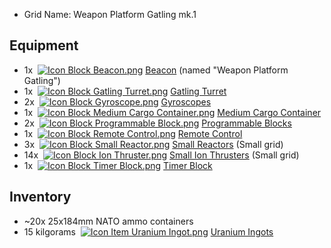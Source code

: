 *   Grid Name: Weapon Platform Gatling mk.1

## Equipment

*   1x  [![Icon Block Beacon.png](https://spaceengineers.wiki.gg/images/thumb/Icon_Block_Beacon.png/21px-Icon_Block_Beacon.png?3a6e97)](https://spaceengineers.wiki.gg/wiki/Beacon "Beacon") [Beacon](https://spaceengineers.wiki.gg/wiki/Beacon "Beacon") (named "Weapon Platform Gatling")
*   1x  [![Icon Block Gatling Turret.png](https://spaceengineers.wiki.gg/images/thumb/Icon_Block_Gatling_Turret.png/21px-Icon_Block_Gatling_Turret.png?d4d145)](https://spaceengineers.wiki.gg/wiki/Gatling_Turret "Gatling Turret") [Gatling Turret](https://spaceengineers.wiki.gg/wiki/Gatling_Turret "Gatling Turret")
*   2x  [![Icon Block Gyroscope.png](https://spaceengineers.wiki.gg/images/thumb/Icon_Block_Gyroscope.png/21px-Icon_Block_Gyroscope.png?c8eb45)](https://spaceengineers.wiki.gg/wiki/Gyroscope "Gyroscope") [Gyroscopes](https://spaceengineers.wiki.gg/wiki/Gyroscope "Gyroscope")
*   1x  [![Icon Block Medium Cargo Container.png](https://spaceengineers.wiki.gg/images/thumb/Icon_Block_Medium_Cargo_Container.png/21px-Icon_Block_Medium_Cargo_Container.png?5e0039)](https://spaceengineers.wiki.gg/wiki/Medium_Cargo_Container "Medium Cargo Container") [Medium Cargo Container](https://spaceengineers.wiki.gg/wiki/Medium_Cargo_Container "Medium Cargo Container")
*   2x  [![Icon Block Programmable Block.png](https://spaceengineers.wiki.gg/images/thumb/Icon_Block_Programmable_Block.png/21px-Icon_Block_Programmable_Block.png?9d067f)](https://spaceengineers.wiki.gg/wiki/Programmable_Block "Programmable Block") [Programmable Blocks](https://spaceengineers.wiki.gg/wiki/Programmable_Block "Programmable Block")
*   1x  [![Icon Block Remote Control.png](https://spaceengineers.wiki.gg/images/thumb/Icon_Block_Remote_Control.png/21px-Icon_Block_Remote_Control.png?e33c2d)](https://spaceengineers.wiki.gg/wiki/Remote_Control "Remote Control") [Remote Control](https://spaceengineers.wiki.gg/wiki/Remote_Control "Remote Control")
*   3x  [![Icon Block Small Reactor.png](https://spaceengineers.wiki.gg/images/thumb/Icon_Block_Small_Reactor.png/21px-Icon_Block_Small_Reactor.png?64124d)](https://spaceengineers.wiki.gg/wiki/Small_Reactor "Small Reactor") [Small Reactors](https://spaceengineers.wiki.gg/wiki/Small_Reactor "Small Reactor") (Small grid)
*   14x  [![Icon Block Ion Thruster.png](https://spaceengineers.wiki.gg/images/thumb/Icon_Block_Ion_Thruster.png/21px-Icon_Block_Ion_Thruster.png?6357bf)](https://spaceengineers.wiki.gg/wiki/Ion_Thruster "Ion Thruster") [Small Ion Thrusters](https://spaceengineers.wiki.gg/wiki/Ion_Thruster "Ion Thruster") (Small grid)
*   1x  [![Icon Block Timer Block.png](https://spaceengineers.wiki.gg/images/thumb/Icon_Block_Timer_Block.png/21px-Icon_Block_Timer_Block.png?307e99)](https://spaceengineers.wiki.gg/wiki/Timer_Block "Timer Block") [Timer Block](https://spaceengineers.wiki.gg/wiki/Timer_Block "Timer Block")

## Inventory

*   ~20x 25x184mm NATO ammo containers
*   15 kilgorams  [![Icon Item Uranium Ingot.png](https://spaceengineers.wiki.gg/images/thumb/Icon_Item_Uranium_Ingot.png/21px-Icon_Item_Uranium_Ingot.png?750d14)](https://spaceengineers.wiki.gg/wiki/Uranium_Ingot "Uranium Ingot") [Uranium Ingots](https://spaceengineers.wiki.gg/wiki/Uranium_Ingot "Uranium Ingot")